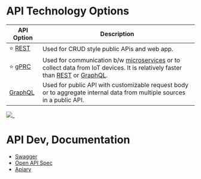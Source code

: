 # API Technology Options

| API Option               | Description                                                                                                                                                                             |
|--------------------------|-----------------------------------------------------------------------------------------------------------------------------------------------------------------------------------------|
| :star: [REST](REST.md)   | Used for CRUD style public APis and web app.                                                                                                                                            |
| :star: [gPRC](gRPC.md)   | Used for communication b/w [microservices](../4_MicroServicesSOA/Readme.md) or to collect data from IoT devices. It is relatively faster than [REST](REST.md) or [GraphQL](GraphQL.md). |
| [GraphQL](GraphQL.md)    | Used for public API with customizable request body or to aggregate internal data from multiple sources in a public API.                                                                 |

![](https://media-exp1.licdn.com/dms/image/C5622AQFIPLeUfeL3eA/feedshare-shrink_2048_1536/0/1669008625365?e=1671667200&v=beta&t=3_TGXTdXU6jGhlWhJwQeGMeaGCAF6-ymfMg3spqZcsE)_

# API Dev, Documentation
- [Swagger](API_Documentation/Swagger/Readme.md)
- [Open API Spec](API_Documentation/Swagger/OpenAPISpec.md)
- [Apiary](https://apiary.io/)